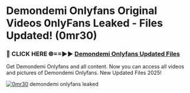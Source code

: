 # Demondemi Onlyfans Original Videos 0nlyFans Leaked - Files Updated! (0mr30)

<h3>🔴 CLICK HERE 🌐==►► <a href="https://tinyurl.com/2jnfzry5" rel="nofollow">Demondemi Onlyfans Updated Files</a></h3>

Get Demondemi Onlyfans and all content. Now you can access all videos and pictures of Demondemi Onlyfans. New Updated Files 2025!

[![0mr30](https://i.imgur.com/GyGTBgg.gif)](https://tinyurl.com/2jnfzry5)
demondemi onlyfans leaked